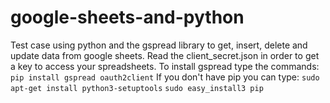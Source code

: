 # google-sheets-and-python
Test case using python and the gspread library to get, insert, delete and update data from google sheets. Read the client_secret.json in order to get a key to access your spreadsheets.
To install gspread type the commands:
```pip install gspread oauth2client```
If you don't have pip you can type:
```sudo apt-get install python3-setuptools```
```sudo easy_install3 pip```
